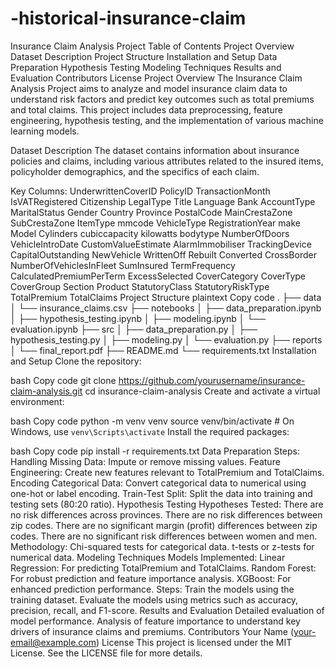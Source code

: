 # -historical-insurance-claim
Insurance Claim Analysis Project
Table of Contents
Project Overview
Dataset Description
Project Structure
Installation and Setup
Data Preparation
Hypothesis Testing
Modeling Techniques
Results and Evaluation
Contributors
License
Project Overview
The Insurance Claim Analysis Project aims to analyze and model insurance claim data to understand risk factors and predict key outcomes such as total premiums and total claims. This project includes data preprocessing, feature engineering, hypothesis testing, and the implementation of various machine learning models.

Dataset Description
The dataset contains information about insurance policies and claims, including various attributes related to the insured items, policyholder demographics, and the specifics of each claim.

Key Columns:
UnderwrittenCoverID
PolicyID
TransactionMonth
IsVATRegistered
Citizenship
LegalType
Title
Language
Bank
AccountType
MaritalStatus
Gender
Country
Province
PostalCode
MainCrestaZone
SubCrestaZone
ItemType
mmcode
VehicleType
RegistrationYear
make
Model
Cylinders
cubiccapacity
kilowatts
bodytype
NumberOfDoors
VehicleIntroDate
CustomValueEstimate
AlarmImmobiliser
TrackingDevice
CapitalOutstanding
NewVehicle
WrittenOff
Rebuilt
Converted
CrossBorder
NumberOfVehiclesInFleet
SumInsured
TermFrequency
CalculatedPremiumPerTerm
ExcessSelected
CoverCategory
CoverType
CoverGroup
Section
Product
StatutoryClass
StatutoryRiskType
TotalPremium
TotalClaims
Project Structure
plaintext
Copy code
.
├── data
│   └── insurance_claims.csv
├── notebooks
│   ├── data_preparation.ipynb
│   ├── hypothesis_testing.ipynb
│   ├── modeling.ipynb
│   └── evaluation.ipynb
├── src
│   ├── data_preparation.py
│   ├── hypothesis_testing.py
│   ├── modeling.py
│   └── evaluation.py
├── reports
│   └── final_report.pdf
├── README.md
└── requirements.txt
Installation and Setup
Clone the repository:

bash
Copy code
git clone https://github.com/yourusername/insurance-claim-analysis.git
cd insurance-claim-analysis
Create and activate a virtual environment:

bash
Copy code
python -m venv venv
source venv/bin/activate  # On Windows, use `venv\Scripts\activate`
Install the required packages:

bash
Copy code
pip install -r requirements.txt
Data Preparation
Steps:
Handling Missing Data: Impute or remove missing values.
Feature Engineering: Create new features relevant to TotalPremium and TotalClaims.
Encoding Categorical Data: Convert categorical data to numerical using one-hot or label encoding.
Train-Test Split: Split the data into training and testing sets (80:20 ratio).
Hypothesis Testing
Hypotheses Tested:
There are no risk differences across provinces.
There are no risk differences between zip codes.
There are no significant margin (profit) differences between zip codes.
There are no significant risk differences between women and men.
Methodology:
Chi-squared tests for categorical data.
t-tests or z-tests for numerical data.
Modeling Techniques
Models Implemented:
Linear Regression: For predicting TotalPremium and TotalClaims.
Random Forest: For robust prediction and feature importance analysis.
XGBoost: For enhanced prediction performance.
Steps:
Train the models using the training dataset.
Evaluate the models using metrics such as accuracy, precision, recall, and F1-score.
Results and Evaluation
Detailed evaluation of model performance.
Analysis of feature importance to understand key drivers of insurance claims and premiums.
Contributors
Your Name (your-email@example.com)
License
This project is licensed under the MIT License. See the LICENSE file for more details.

